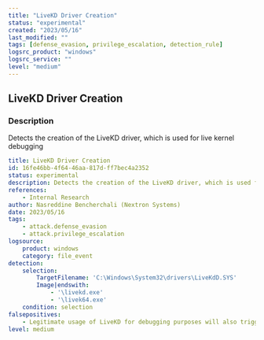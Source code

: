 ```yaml
---
title: "LiveKD Driver Creation"
status: "experimental"
created: "2023/05/16"
last_modified: ""
tags: [defense_evasion, privilege_escalation, detection_rule]
logsrc_product: "windows"
logsrc_service: ""
level: "medium"
---
```


## LiveKD Driver Creation

### Description

Detects the creation of the LiveKD driver, which is used for live kernel debugging

```yml
title: LiveKD Driver Creation
id: 16fe46bb-4f64-46aa-817d-ff7bec4a2352
status: experimental
description: Detects the creation of the LiveKD driver, which is used for live kernel debugging
references:
    - Internal Research
author: Nasreddine Bencherchali (Nextron Systems)
date: 2023/05/16
tags:
    - attack.defense_evasion
    - attack.privilege_escalation
logsource:
    product: windows
    category: file_event
detection:
    selection:
        TargetFilename: 'C:\Windows\System32\drivers\LiveKdD.SYS'
        Image|endswith:
            - '\livekd.exe'
            - '\livek64.exe'
    condition: selection
falsepositives:
    - Legitimate usage of LiveKD for debugging purposes will also trigger this
level: medium

```
